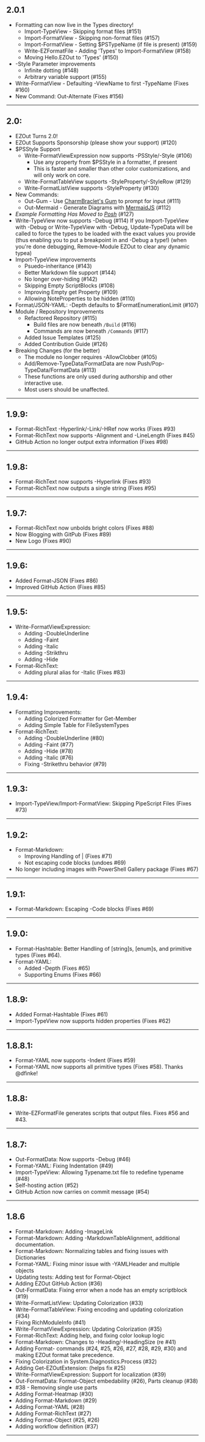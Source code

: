 ## 2.0.1

* Formatting can now live in the Types directory!
  * Import-TypeView - Skipping format files (#151)
  * Import-FormatView - Skipping non-format files (#157)
  * Import-FormatView - Setting $PSTypeName (if file is present) (#159)
  * Write-EZFormatFile - Adding 'Types' to Import-FormatView (#158)
  * Moving Hello.EZOut to 'Types' (#150)
* -Style Parameter improvements
  * Infinite dotting (#148)
  * Arbitrary variable support (#155)
* Write-FormatView - Defaulting -ViewName to first -TypeName (Fixes #160)
* New Command: Out-Alternate (Fixes #156)

---

## 2.0:

* EZOut Turns 2.0!
* EZOut Supports Sponsorship (please show your support) (#120)
* $PSStyle Support
  * Write-FormatViewExpression now supports -PSStyle/-Style (#106)
    * Use any property from $PSStyle in a formatter, if present
    * This is faster and smaller than other color customizations, and will only work on core.
  * Write-FormatTableView supports -StyleProperty/-StyleRow (#129)
  * Write-FormatListView supports -StyleProperty (#130)
* New Commands:
  * Out-Gum      - Use [CharmBraclet's Gum](https://github.com/charmbracelet/gum) to prompt for input (#111)
  * Out-Mermaid  - Generate Diagrams with [MermaidJS](https://mermaid.js.org/)  (#112)
* _Example Formatting Has Moved to [Posh](https://github.com/StartAutomating/Posh)_ (#127)
* Write-TypeView now supports -Debug (#114) 
  If you Import-TypeView with -Debug or Write-TypeView with -Debug, 
  Update-TypeData will be called to force the types to be loaded with the exact values you provide
  (thus enabling you to put a breakpoint in and -Debug a type!)
  (when you're done debugging, Remove-Module EZOut to clear any dynamic typea)
* Import-TypeView improvements
  * Psuedo-inheritance (#143)
  * Better Markdown file support (#144)  
  * No longer over-hiding (#142)
  * Skipping Empty ScriptBlocks (#108)
  * Improving Empty get Property (#109)
  * Allowing NoteProperties to be hidden (#110)
* Format/JSON-YAML:  -Depth defaults to $FormatEnumerationLimit (#107)
* Module / Repository Improvements
  * Refactored Repository (#115)
    * Build files are now beneath `/Build` (#116)
    * Commands are now beneath `/Commands` (#117)
  * Added Issue Templates (#125)
  * Added Contribution Guide (#126)
* Breaking Changes (for the better)
  * The module no longer requires -AllowClobber (#105)
  * Add/Remove-TypeData/FormatData are now Push/Pop-TypeData/FormatData (#113)
  * These functions are only used during authorship and other interactive use.
  * Most users should be unaffected.  


---

## 1.9.9:

* Format-RichText -Hyperlink/-Link/-HRef now works (Fixes #93)
* Format-RichText now supports -Alignment and -LineLength (Fixes #45)
* GitHub Action no longer output extra information (Fixes #98)

---

## 1.9.8:

* Format-RichText now supports -Hyperlink (Fixes #93)
* Format-RichText now outputs a single string (Fixes #95)

---

## 1.9.7:
* Format-RichText now unbolds bright colors (Fixes #88)
* Now Blogging with GitPub (Fixes #89)
* New Logo (Fixes #90)

---

## 1.9.6:
* Added Format-JSON (Fixes #86)
* Improved GitHub Action (Fixes #85)

---

## 1.9.5:
* Write-FormatViewExpression:
  * Adding -DoubleUnderline
  * Adding -Faint
  * Adding -Italic
  * Adding -Strikthru
  * Adding -Hide
* Format-RichText:
  * Adding plural alias for -Italic (Fixes #83)

---


## 1.9.4:
* Formatting Improvements:
  * Adding Colorized Formatter for Get-Member
  * Adding Simple Table for FileSystemTypes
* Format-RichText:
  * Adding -DoubleUnderline (#80)
  * Adding -Faint (#77)
  * Adding -Hide (#78)
  * Adding -Italic (#76)
  * Fixing -Strikethru behavior (#79)

---

## 1.9.3:
* Import-TypeView/Import-FormatView:  Skipping PipeScript Files (Fixes #73)

---

## 1.9.2:
* Format-Markdown:
  * Improving Handling of | (Fixes #71)
  * Not escaping code blocks (undoes #69)
* No longer including images with PowerShell Gallery package (Fixes #67)

---

## 1.9.1:
* Format-Markdown:  Escaping -Code blocks (Fixes #69)

---

## 1.9.0:
* Format-Hashtable:  Better Handling of [string]s, [enum]s, and primitive types (Fixes #64).
* Format-YAML:
  * Added -Depth (Fixes #65)
  * Supporting Enums (Fixes #66)

---

## 1.8.9:
* Added Format-Hashtable (Fixes #61)
* Import-TypeView now supports hidden properties (Fixes #62)

---

## 1.8.8.1:
* Format-YAML now supports -Indent (Fixes #59)
* Format-YAML now supports all primitive types (Fixes #58). Thanks @dfinke!

---

## 1.8.8:
* Write-EZFormatFile generates scripts that output files.  Fixes #56 and #43.

---

## 1.8.7:
* Out-FormatData: Now supports -Debug (#46)
* Format-YAML: Fixing Indentation (#49)
* Import-TypeView: Allowing Typename.txt file to redefine typename (#48)
* Self-hosting action (#52)
* GitHub Action now carries on commit message (#54)

---

## 1.8.6
* Format-Markdown:  Adding -ImageLink
* Format-Markdown:  Adding -MarkdownTableAlignment, additional documentation.
* Format-Markdown:  Normalizing tables and fixing issues with Dictionaries
* Format-YAML: Fixing minor issue with -YAMLHeader and multiple objects
* Updating tests:  Adding test for Format-Object
* Adding EZOut GitHub Action (#36)
* Out-FormatData:  Fixing error when a node has an empty scriptblock (#19)
* Write-FormatListView:  Updating Colorization (#33)
* Write-FormatTableView:  Fixing encoding and updating colorization (#34)
* Fixing RichModuleInfo (#41)
* Write-FormatViewExpression:  Updating Colorization (#35)
* Format-RichText:  Adding help, and fixing color lookup logic
* Format-Markdown:  Changes to -Heading/-HeadingSize (re #41)
* Adding Format- commands (#24, #25, #26, #27, #28, #29, #30) and making EZOut format take precedence.
* Fixing Colorization in System.Diagnostics.Process (#32)
* Adding Get-EZOutExtension: (helps fix #25)
* Write-FormatViewExpression:  Support for localization (#39)
* Out-FormatData:  Format-Object embedability (#26), Parts cleanup (#38)
* #38 - Removing single use parts
* Adding Format-Heatmap (#30)
* Adding Format-Markdown (#29)
* Adding Format-YAML (#28)
* Adding Format-RichText (#27)
* Adding Format-Object (#25, #26)
* Adding workflow definition (#37)

---